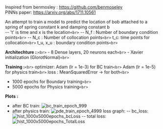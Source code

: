 
Inspired from benmosley : https://github.com/benmoseley <br />
PINNs paper: https://arxiv.org/abs/1711.10561 <br />

An attempt to train a model to predict the location of bob attached to a spring of spring constant k and damping constant b <br />
-- 't' is time and x is the location`<br>`
-- N_f : Number of boundary condition points`<br>`
-- N_c : Number of collocation points`<br>`
  t_c: time points for collocation`<br>`
  t_u,  x_u : boundary condition points`<br>`

**Architechture :**:`<br>`
    - 8 Dense layers, 20 neurons each`<br>`
    - Xavier initialization (GlorotNormal)`<br>`
    
**Training :**`<br>`
  optimizer: Adam (lr = 1e-3) for BC train`<br>`
             Adam (lr = 1e-5) for physics train`<br>`
  loss : MeanSquaredError -> for both`<br>`

  - 1000 epochs for Boundary training`<br>`
  - 5000 epochs for Physics training`<br>`

 **Plots :**
  - after BC train:
    ![bc_train_epoch_999](https://github.com/kir-7/HarmonicOscillator/assets/114975306/29516ff5-9a53-4eab-9104-7622dfe5e241)
  - after physics train:
    ![pde_train_epoch_4999](https://github.com/kir-7/HarmonicOscillator/assets/114975306/eb7bb98b-433e-41ad-96ac-3e4626a753f0)
  loss graph:
    -- bc_loss:
        ![hist_1000x5000epochs_bcLoss](https://github.com/kir-7/HarmonicOscillator/assets/114975306/d13e17b8-5900-4e0c-becd-e68b2be7e74c)
    -- total loss:
        ![hist_1000x5000epochs_TotalLoss](https://github.com/kir-7/HarmonicOscillator/assets/114975306/03428a64-36a0-48db-9840-616638aeda18)


    
